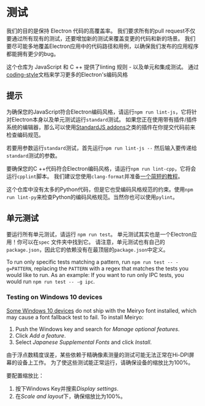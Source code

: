 # 测试

我们的目的是保持 Electron 代码的高覆盖率。 我们要求所有的pull request不仅要通过所有现有的测试，还要增加新的测试来覆盖变更的代码和新的场景。 我们要尽可能多地覆盖Electron应用中的代码路径和用例，以确保我们发布的应用程序都能拥有更少的bug。

这个仓库为 JavaScript 和 C ++ 提供了linting 规则 - 以及单元和集成测试。 通过 [coding-style](coding-style.md)文档来学习更多的Electron's编码风格

## 提示

为确保您的JavaScript符合Electron编码风格，请运行`npm run lint-js`，它将针对Electron本身以及单元测试运行`standard`测试。 如果您正在使用带有插件/插件系统的编辑器，那么可以使用[StandardJS addons](https://standardjs.com/#are-there-text-editor-plugins)之类的插件在你提交代码前来检查编码规范。

若要用参数运行`standard`测试，首先运行`npm run lint-js --` 然后输入要传递给`standard`测试的参数。

要确保您的C ++代码符合Electron编码风格，请运行`npm run lint-cpp`，它将会运行`cpplint`脚本。 我们建议您使用`clang-format`并准备[一个简短的教程](clang-format.md)。

这个仓库中没有太多的Python代码，但是它也受编码风格规范的约束。使用`npm run lint-py`来检查Python的编码风格规范。当然你也可以使用`pylint`。

## 单元测试

要运行所有单元测试，请运行 `npm run test`。 单元测试其实也是一个Electron应用！你可以在`spec` 文件夹中找到它。 请注意，单元测试也有自己的 `package.json`，因此它的依赖没有在最顶层的`package.json`中定义。

To run only specific tests matching a pattern, run `npm run test --
-g=PATTERN`, replacing the `PATTERN` with a regex that matches the tests you would like to run. As an example: If you want to run only IPC tests, you would run `npm run test -- -g ipc`.

### Testing on Windows 10 devices

[Some Windows 10 devices](https://docs.microsoft.com/en-us/typography/fonts/windows_10_font_list) do not ship with the Meiryo font installed, which may cause a font fallback test to fail. To install Meiryo:

1. Push the Windows key and search for *Manage optional features*.
2. Click *Add a feature*.
3. Select *Japanese Supplemental Fonts* and click *Install*.

由于浮点数精度误差，某些依赖于精确像素测量的测试可能无法正常在Hi-DPI屏幕的设备上工作。 为了使这些测试能正常运行，请确保设备的缩放比为100%。

要配置缩放比：

1. 按下Windows Key并搜索*Display settings*.
2. 在*Scale and layout*下，确保缩放比为100%。